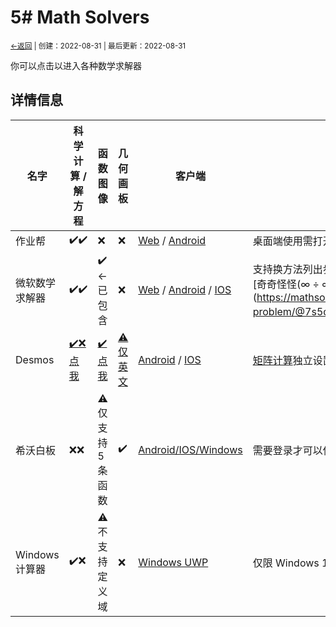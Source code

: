# 5# Math Solvers
<small><a href="../">←返回</a> | 创建：2022-08-31 | 最后更新：2022-08-31</small><br>

你可以点击以进入各种数学求解器

<!-- *本文使用了Github表情资源（例如 ✔️），不支持的客户端将显示引号。譬如：`:x:`* -->
## 详情信息

| 名字 | 科学计算 / 解方程 | 函数图像 | 几何画板 | 客户端 | 备注 |
|-|-|-|-|-|-|
| 作业帮 | ✔️✔️ | ❌ | ❌ | [Web](https://www.zybang.com/static/question/m-calculator/m-calculator.html) / [Android](//www.zuoyebang.com/)| 桌面端使用需打开DevTool中设备仿真 |
| 微软数学求解器 | ✔️✔️ | ✔️ ←已包含 | ❌ | [Web](https://mathsolver.microsoft.com/zh/solver) / [Android](https://play.google.com/store/apps/details?id=com.microsoft.math) / [IOS](https://apps.apple.com/us/app/microsoft-math-solver/id1483962204) | 支持换方法列出步骤，但是[算式太长](https://mathsolver.microsoft.com/zh/solve-problem/3x%20%60cdot%20%202x%20%60cdot%20%20%20%7B%20100%20%20%7D%5E%7B%203%20%20%7D%20%20%2B2%20%60cdot%20%20%20%60left(%60begin%7Bmatrix%7D%20%20%20%60left(%202x-40%20%20%60right)%20%20%20%60cdot%20%2050%2B%20%60left(%60begin%7Bmatrix%7D%20%20%20%60left(%203x-40%20%20%60right)%20%20-10%20%20%20%60end%7Bmatrix%7D%60right)%20%20%20%60cdot%20%20%20%60left(%2015%2B25%20%20%60right)%20%20%2B%20%60left(%60begin%7Bmatrix%7D%20%20%20%60left(%201.5x-25%20%20%60right)%20%20%20%60cdot%20%202%20%20%20%60end%7Bmatrix%7D%60right)%20%20%20%60cdot%20%20%20%60left(%202x-40%20%20%60right)%20%20%20%20%20%60end%7Bmatrix%7D%60right)%20%20%20%60cdot%20%2030%20%3D%20%20%20%60frac%7B%20642000%20%20%7D%7B%202%20%20%7D)会报错，[奇奇怪怪(∞ ÷ ∞)](https://mathsolver.microsoft.com/zh/solve-problem/@7s5qbjrg)也会 |
| Desmos | [✔️❌ 点我](https://www.desmos.com/scientific?lang=zh-CN) |  [✔️ 点我](https://www.desmos.com/calculator?lang=zh-CN) | [⚠️ 仅英文](https://www.desmos.com/geometry?lang=zh-CN) | [Android](https://play.google.com/store/apps/developer?id=Desmos+Inc) / [IOS](https://apps.apple.com/us/developer/desmos/id653517543) | [矩阵计算](https://www.desmos.com/matrix?lang=zh-CN)独立设置 |
| 希沃白板 | ❌❌ | ⚠️ 仅支持5条函数 | ✔️ | [Android/IOS/Windows](https://easinote.seewo.com/) | 需要登录才可以使用 |
| Windows 计算器 | ✔️❌ | ⚠️ 不支持定义域  | ❌ | [Windows UWP](http://kdxhub.github.io/api/jump.htm?back=1&u=ms-windows-store://pdp/?ProductId=9WZDNCRFHVN5) | 仅限 Windows 10 及更高版本 |